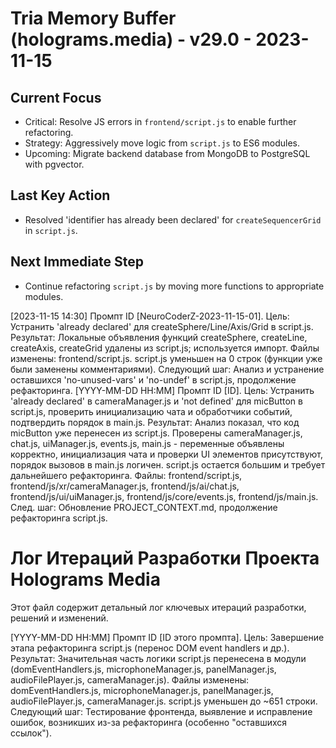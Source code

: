 # Tria Memory Buffer (holograms.media) - v29.0 - 2023-11-15
## Current Focus
- Critical: Resolve JS errors in `frontend/script.js` to enable further refactoring.
- Strategy: Aggressively move logic from `script.js` to ES6 modules.
- Upcoming: Migrate backend database from MongoDB to PostgreSQL with pgvector.
## Last Key Action
- Resolved 'identifier has already been declared' for `createSequencerGrid` in `script.js`.
## Next Immediate Step
- Continue refactoring `script.js` by moving more functions to appropriate modules.

[2023-11-15 14:30] Промпт ID [NeuroCoderZ-2023-11-15-01]. Цель: Устранить 'already declared' для createSphere/Line/Axis/Grid в script.js. Результат: Локальные объявления функций createSphere, createLine, createAxis, createGrid удалены из script.js; используется импорт. Файлы изменены: frontend/script.js. script.js уменьшен на 0 строк (функции уже были заменены комментариями). Следующий шаг: Анализ и устранение оставшихся 'no-unused-vars' и 'no-undef' в script.js, продолжение рефакторинга.
[YYYY-MM-DD HH:MM] Промпт ID [ID]. Цель: Устранить 'already declared' в cameraManager.js и 'not defined' для micButton в script.js, проверить инициализацию чата и обработчики событий, подтвердить порядок в main.js. Результат: Анализ показал, что код micButton уже перенесен из script.js. Проверены cameraManager.js, chat.js, uiManager.js, events.js, main.js - переменные объявлены корректно, инициализация чата и проверки UI элементов присутствуют, порядок вызовов в main.js логичен. script.js остается большим и требует дальнейшего рефакторинга. Файлы: frontend/script.js, frontend/js/xr/cameraManager.js, frontend/js/ai/chat.js, frontend/js/ui/uiManager.js, frontend/js/core/events.js, frontend/js/main.js. След. шаг: Обновление PROJECT_CONTEXT.md, продолжение рефакторинга script.js.
# Лог Итераций Разработки Проекта Holograms Media

Этот файл содержит детальный лог ключевых итераций разработки, решений и изменений.

[YYYY-MM-DD HH:MM] Промпт ID [ID этого промпта]. Цель: Завершение этапа рефакторинга script.js (перенос DOM event handlers и др.). Результат: Значительная часть логики script.js перенесена в модули (domEventHandlers.js, microphoneManager.js, panelManager.js, audioFilePlayer.js, cameraManager.js). Файлы изменены: domEventHandlers.js, microphoneManager.js, panelManager.js, audioFilePlayer.js, cameraManager.js. script.js уменьшен до ~651 строки. Следующий шаг: Тестирование фронтенда, выявление и исправление ошибок, возникших из-за рефакторинга (особенно "оставшихся ссылок").